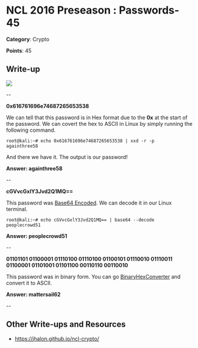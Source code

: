 # NCL 2016 Preseason : Passwords-45

__Category__: Crypto

__Points__: 45

## Write-up

<a href="https://jhalon.github.io/images/ncl4.png"><img src="https://jhalon.github.io/images/ncl4.png"></a>

--

__0x616761696e74687265653538__

We can tell that this password is in Hex format due to the __0x__ at the start of the password. We can covert the hex to ASCII in Linux by simply running the following command.

```console
root@kali:~# echo 0x616761696e74687265653538 | xxd -r -p
againthree58
```

And there we have it. The output is our password!

__Answer: againthree58__

--

__cGVvcGxlY3Jvd2Q1MQ==__

This password was [Base64 Encoded](https://en.wikipedia.org/wiki/Base64). We can decode it in our Linux terminal.

```console
root@kali:~# echo cGVvcGxlY3Jvd2Q1MQ== | base64 --decode
peoplecrowd51
```

__Answer: peoplecrowd51__

--

__01101101 01100001 01110100 01110100 01100101 01110010 01110011 01100001 01101001 01101100 00110110 00110010__

This password was in binary form. You can go [BinaryHexConverter](http://www.binaryhexconverter.com/binary-to-ascii-text-converter) and convert it to ASCII.

__Answer: mattersail62__

--

## Other Write-ups and Resources

* https://jhalon.github.io/ncl-crypto/
